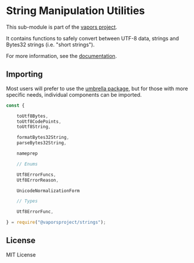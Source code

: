 String Manipulation Utilities
=============================

This sub-module is part of the [vapors project](https://github.com/vaporsjs/vapors.js).

It contains functions to safely convert between UTF-8 data, strings and Bytes32 strings
(i.e. "short strings").

For more information, see the [documentation](https://docs.vapors.io/v5/api/utils/strings/).

Importing
---------

Most users will prefer to use the [umbrella package](https://www.npmjs.com/package/vapors),
but for those with more specific needs, individual components can be imported.

```javascript
const {

    toUtf8Bytes,
    toUtf8CodePoints,
    toUtf8String,

    formatBytes32String,
    parseBytes32String,

    nameprep

    // Enums

    Utf8ErrorFuncs,
    Utf8ErrorReason,

    UnicodeNormalizationForm

    // Types

    Utf8ErrorFunc,

} = require("@vaporsproject/strings");
```


License
-------

MIT License
